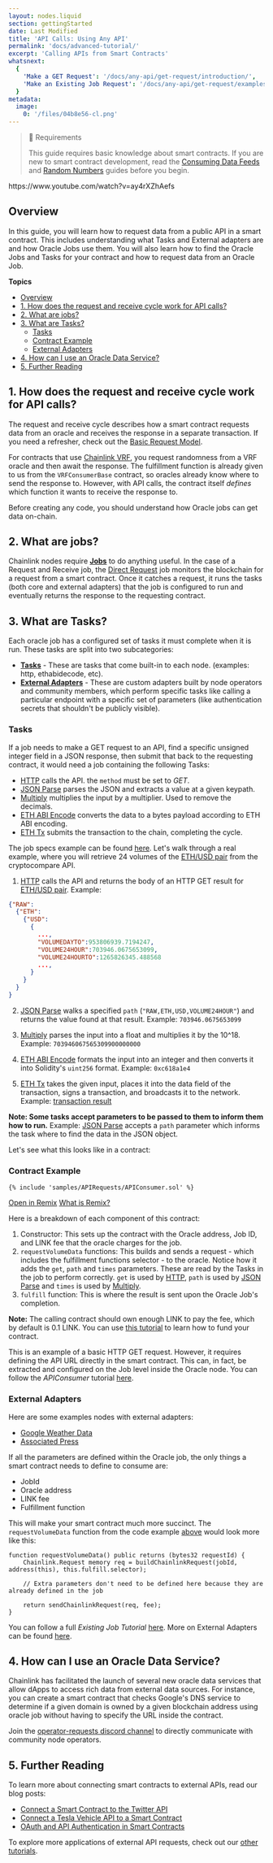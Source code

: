 ```yaml
---
layout: nodes.liquid
section: gettingStarted
date: Last Modified
title: 'API Calls: Using Any API'
permalink: 'docs/advanced-tutorial/'
excerpt: 'Calling APIs from Smart Contracts'
whatsnext:
  {
    'Make a GET Request': '/docs/any-api/get-request/introduction/',
    'Make an Existing Job Request': '/docs/any-api/get-request/examples/existing-job-request/',
  }
metadata:
  image:
    0: '/files/04b8e56-cl.png'
---
```


> 📘 Requirements
>
> This guide requires basic knowledge about smart contracts. If you are new to smart contract development, read the [Consuming Data Feeds](/docs/consuming-data-feeds/) and [Random Numbers](/docs/intermediates-tutorial/) guides before you begin.

<p>
  https://www.youtube.com/watch?v=ay4rXZhAefs
</p>

## Overview

In this guide, you will learn how to request data from a public API in a smart contract. This includes understanding what Tasks and External adapters are and how Oracle Jobs use them. You will also learn how to find the Oracle Jobs and Tasks for your contract and how to request data from an Oracle Job.

**Topics**

- [Overview](#overview)
- [1. How does the request and receive cycle work for API calls?](#1-how-does-the-request-and-receive-cycle-work-for-api-calls)
- [2. What are jobs?](#2-what-are-jobs)
- [3. What are Tasks?](#3-what-are-tasks)
  - [Tasks](#tasks)
  - [Contract Example](#contract-example)
  - [External Adapters](#external-adapters)
- [4. How can I use an Oracle Data Service?](#4-how-can-i-use-an-oracle-data-service)
- [5. Further Reading](#5-further-reading)

## 1. How does the request and receive cycle work for API calls?

The request and receive cycle describes how a smart contract requests data from an oracle and receives the response in a separate transaction. If you need a refresher, check out the [Basic Request Model](../architecture-request-model/).

For contracts that use [Chainlink VRF](/docs/vrf/v2/introduction/), you request randomness from a VRF oracle and then await the response. The fulfillment function is already given to us from the `VRFConsumerBase` contract, so oracles already know where to send the response to. However, with API calls, the contract itself _defines_ which function it wants to receive the response to.

Before creating any code, you should understand how Oracle jobs can get data on-chain.

## 2. What are jobs?

Chainlink nodes require [**Jobs**](/docs/jobs/) to do anything useful. In the case of a Request and Receive job, the [Direct Request](/docs/jobs/types/direct-request/) job monitors the blockchain for a request from a smart contract. Once it catches a request, it runs the tasks (both core and external adapters) that the job is configured to run and eventually returns the response to the requesting contract.

## 3. What are Tasks?

Each oracle job has a configured set of tasks it must complete when it is run. These tasks are split into two subcategories:

- [**Tasks**](/docs/tasks/) - These are tasks that come built-in to each node. (examples: http, ethabidecode, etc).
- [**External Adapters**](/docs/external-adapters/) - These are custom adapters built by node operators and community members, which perform specific tasks like calling a particular endpoint with a specific set of parameters (like authentication secrets that shouldn't be publicly visible).

### Tasks

If a job needs to make a GET request to an API, find a specific unsigned integer field in a JSON response, then submit that back to the requesting contract, it would need a job containing the following Tasks:

- [HTTP](/docs/jobs/task-types/http/) calls the API. the `method` must be set to _GET_.
- [JSON Parse](/docs/jobs/task-types/jsonparse/) parses the JSON and extracts a value at a given keypath.
- [Multiply](/docs/jobs/task-types/multiply/) multiplies the input by a multiplier. Used to remove the decimals.
- [ETH ABI Encode](/docs/jobs/task-types/eth-abi-encode/) converts the data to a bytes payload according to ETH ABI encoding.
- [ETH Tx](/docs/jobs/task-types/eth-tx/) submits the transaction to the chain, completing the cycle.

The job specs example can be found [here](/docs/direct-request-get-uint256/).
Let's walk through a real example, where you will retrieve 24 volumes of the [ETH/USD pair](https://min-api.cryptocompare.com/data/pricemultifull?fsyms=ETH&tsyms=USD) from the cryptocompare API.

1. [HTTP](/docs/jobs/task-types/http/) calls the API and returns the body of an HTTP GET result for [ETH/USD pair](https://min-api.cryptocompare.com/data/pricemultifull?fsyms=ETH&tsyms=USD). Example:

```json
{"RAW":
  {"ETH":
    {"USD":
      {
        ...,
        "VOLUMEDAYTO":953806939.7194247,
        "VOLUME24HOUR":703946.0675653099,
        "VOLUME24HOURTO":1265826345.488568
        ...,
      }
    }
  }
}
```

2. [JSON Parse](/docs/jobs/task-types/jsonparse/) walks a specified `path` (`"RAW,ETH,USD,VOLUME24HOUR"`) and returns the value found at that result. Example: `703946.0675653099`

3. [Multiply](/docs/jobs/task-types/multiply/) parses the input into a float and multiplies it by the 10^18. Example: `703946067565309900000000`

4. [ETH ABI Encode](/docs/jobs/task-types/eth-abi-encode/) formats the input into an integer and then converts it into Solidity's `uint256` format. Example: `0xc618a1e4`

5. [ETH Tx](/docs/jobs/task-types/eth-tx/) takes the given input, places it into the data field of the transaction, signs a transaction, and broadcasts it to the network. Example: [transaction result](https://goerli.etherscan.io/tx/0x5f2023b665e0ae336665ded73fafa90ef752ac33487b9240f34b82f93a77c8ca)

**Note: Some tasks accept parameters to be passed to them to inform them how to run.** Example: [JSON Parse](/docs/jobs/task-types/jsonparse/) accepts a `path` parameter which informs the task where to find the data in the JSON object.

Let's see what this looks like in a contract:

### Contract Example

```solidity
{% include 'samples/APIRequests/APIConsumer.sol' %}
```

<div class="remix-callout">
  <a href="https://remix.ethereum.org/#url=https://docs.chain.link/samples/APIRequests/APIConsumer.sol" target="_blank" >Open in Remix</a>
  <a href="/docs/conceptual-overview/#what-is-remix" >What is Remix?</a>
</div>

Here is a breakdown of each component of this contract:

1. Constructor: This sets up the contract with the Oracle address, Job ID, and LINK fee that the oracle charges for the job.
2. `requestVolumeData` functions: This builds and sends a request - which includes the fulfillment functions selector - to the oracle. Notice how it adds the `get`, `path` and `times` parameters. These are read by the Tasks in the job to perform correctly. `get` is used by [HTTP](/docs/jobs/task-types/http/), `path` is used by [JSON Parse](/docs/jobs/task-types/jsonparse/) and `times` is used by [Multiply](/docs/jobs/task-types/multiply/).
3. `fulfill` function: This is where the result is sent upon the Oracle Job's completion.

**Note:** The calling contract should own enough LINK to pay the fee, which by default is 0.1 LINK. You can use [this tutorial](/docs/fund-your-contract/) to learn how to fund your contract.

This is an example of a basic HTTP GET request. However, it requires defining the API URL directly in the smart contract. This can, in fact, be extracted and configured on the Job level inside the Oracle node. You can follow the _APIConsumer_ tutorial [here](/docs/any-api/get-request/examples/single-word-response/).

### External Adapters

Here are some examples nodes with external adapters:

- [Google Weather Data](https://docs.chain.link/docs/any-api/data-providers/google-weather/)
- [Associated Press](https://market.link/nodes/The%20Associated%20Press/integrations)

If all the parameters are defined within the Oracle job, the only things a smart contract needs to define to consume are:

- JobId
- Oracle address
- LINK fee
- Fulfillment function

This will make your smart contract much more succinct. The `requestVolumeData` function from the code example [above](#contract-example) would look more like this:

```solidity
function requestVolumeData() public returns (bytes32 requestId) {
    Chainlink.Request memory req = buildChainlinkRequest(jobId, address(this), this.fulfill.selector);

    // Extra parameters don't need to be defined here because they are already defined in the job

    return sendChainlinkRequest(req, fee);
}
```

You can follow a full _Existing Job Tutorial_ [here](/docs/any-api/get-request/examples/existing-job-request/).
More on External Adapters can be found [here](/docs/external-adapters/).

## 4. How can I use an Oracle Data Service?

Chainlink has facilitated the launch of several new oracle data services that allow dApps to access rich data from external data sources. For instance, you can create a smart contract that checks Google's DNS service to determine if a given domain is owned by a given blockchain address using oracle job without having to specify the URL inside the contract.

Join the [operator-requests discord channel](https://discord.gg/eGcxsdZzKR) to directly communicate with community node operators.

## 5. Further Reading

To learn more about connecting smart contracts to external APIs, read our blog posts:

- [Connect a Smart Contract to the Twitter API](https://blog.chain.link/connect-smart-contract-to-twitter-api/)
- [Connect a Tesla Vehicle API to a Smart Contract](https://blog.chain.link/create-tesla-smart-contract-rental/)
- [OAuth and API Authentication in Smart Contracts](https://blog.chain.link/oauth-and-api-authentication-in-smart-contracts-2/)

To explore more applications of external API requests, check out our [other tutorials](/docs/other-tutorials/#api-requests).
